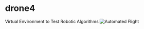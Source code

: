 drone4
======

Virtual Environment to Test Robotic Algorithms
![Automated Flight](https://raw.githubusercontent.com/yuripourre/drone4/master/screenshots/ss1.png)
